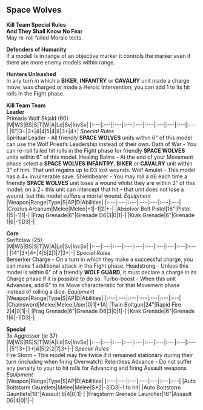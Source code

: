 ## Space Wolves  
<inv>**Kill Team Special Rules**</inv>  
**And They Shall Know No Fear**  
May re-roll failed Morale tests.  

**Defenders of Humanity**  
If a modell is in range of an objective marker it controls the marker even if there are more enemy models within range.  

**Hunters Unleashed**  
In any turn in which a **BIKER**, **INFANTRY** or **CAVALRY** unit made a charge move, was charged or made a Heroic Intervention, you can add 1 to its hit rolls in the Fight phase.  

<inv>**Kill Team Team**</inv>  
**Leader**  
Primaris Wolf Skjald (60)  
|M|WS|BS|S|T|W|A|Ld|Sv|InvSv|
|:---|:---|:---|:---|:---|:---|:---|:---|:---|:---|
|6"|3+|3+|4|4|5|4|8|3+|4+|
*Special Rules*  
Spiritual Leader - All friendly **SPACE WOLVES** units within 6" of this model can use the Wolf Priest’s Leadership instead of their own.
Oath of War - You can re-roll failed hit rolls in the Fight phase for friendly **SPACE WOLVES** units within 6" of this model.
Healing Balms - At the end of your Movement phase select a **SPACE WOLVES INFANTRY**, **BIKER** or **CAVALRY** unit within 3" of him. That unit regains up to D3 lost wounds.
Wolf Amulet - This model has a 4+ invulnerable save.
Shieldbearer - You may roll a d6 each time a friendly **SPACE WOLVES** unit loses a wound whilst they are within 3” of this model; on a 2+ this unit can intercept that hit – that unit does not lose a wound, but this model suffers a mortal wound.
*Equipment*  
|Weapon|Range|Type|S|AP|D|Abilities|
|:---|:---|:---|:---|:---|:---|:---|
|Crozius Arcanum|Melee|Melee|+1|-1|2|+-|
|Absolvor Bolt Pistol|16"|Pistol 1|5|-1|1|-|
|Frag Grenade|6"|Grenade D6|3|0|1|-|
|Krak Grenade|6"|Grenade 1|6|-1|D3|-|

**Core**  
Swiftclaw (25)  
|M|WS|BS|S|T|W|A|Ld|Sv|InvSv|
|:---|:---|:---|:---|:---|:---|:---|:---|:---|:---|
|14"|3+|4+|4|5|2|1|7|3+|-|
*Special Rules*  
Berserker Charge - On a turn in which they make a successful charge, you can make 1 additional attack in the Fight phase.
Headstrong - Unless this model is within 6" of a friendly **WOLF GUARD**, it must declare a charge in its Charge phase if it is possible to do so.
Turbo-boost - When this unit Advances, add 6" to its Move characteristic for that Movement phase instead of rolling a dice.
*Equipment*  
|Weapon|Range|Type|S|AP|D|Abilities|
|:---|:---|:---|:---|:---|:---|:---|
|Chainsword|Melee|Melee|User|0|1|+1A|
|Twin Boltgun|24"|Rapid Fire 2|4|0|1|-|
|Frag Grenade|6"|Grenade D6|3|0|1|-|
|Krak Grenade|6"|Grenade 1|6|-1|D3|-|

**Special**  
3x Aggressor (je 37)  
|M|WS|BS|S|T|W|A|Ld|Sv|InvSv|
|:---|:---|:---|:---|:---|:---|:---|:---|:---|:---|
|5"|3+|3+|4|5|2|2|7|3+|-|
*Special Rules*  
Fire Storm - This model may fire twice if it remained stationary during their turn (including when firing Overwatch)
Relentless Advance - Do not suffer any penalty to your to hit rolls for Advancing and firing Assault weapons
*Equipment*  
|Weapon|Range|Type|S|AP|D|Abilities|
|:---|:---|:---|:---|:---|:---|:---|
|Auto Boltstorm Gauntlets|Melee|Melee|S*2|-3|D3|-1 to hit|
|Auto Boltstorm Gauntlets|18"|Assault 6|4|0|1|-|
|Fragstorm Grenade Launcher|18"|Assault D6|4|0|1|-|

